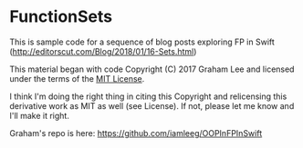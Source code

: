 # FunctionSets
This is sample code for a sequence of blog posts exploring FP in Swift (http://editorscut.com/Blog/2018/01/16-Sets.html)

This material began  with code Copyright (C) 2017 Graham Lee and
licensed under the terms of the [MIT
License](https://opensource.org/licenses/MIT). 

I think I'm doing the right thing in citing this Copyright and relicensing this derivative work as MIT as well (see License). If not, please let me know and I'll make it right.

Graham's repo is here: https://github.com/iamleeg/OOPInFPInSwift

